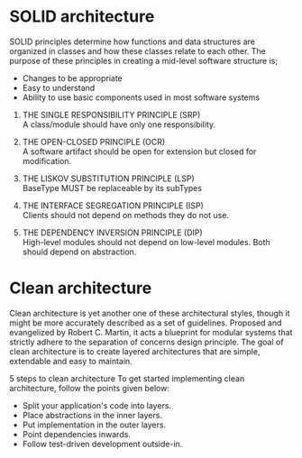 # SOLID architecture

SOLID principles determine how functions and data structures are organized in classes and how these classes relate to each other.
The purpose of these principles in creating a mid-level software structure is;

* Changes to be appropriate
* Easy to understand
* Ability to use basic components used in most software systems

1. THE SINGLE RESPONSIBILITY PRINCIPLE (SRP)<br/>
A class/module should have only one responsibility.

2. THE OPEN-CLOSED PRINCIPLE (OCR)<br/>
A software artifact should be open for extension but closed for modification.

3. THE LISKOV SUBSTITUTION PRINCIPLE (LSP)<br/>
BaseType MUST be replaceable by its subTypes

4. THE INTERFACE SEGREGATION PRINCIPLE (ISP)<br/>
  Clients should not depend on methods they do not use.

5. THE DEPENDENCY INVERSION PRINCIPLE (DIP)<br/>
  High-level modules should not depend on low-level modules. Both should depend on abstraction.

# Clean architecture

Clean architecture is yet another one of these architectural styles, though it might be more accurately described as a set of guidelines. Proposed and evangelized by Robert C. Martin, it acts a blueprint for modular systems that strictly adhere to the separation of concerns design principle. The goal of clean architecture is to create layered architectures that are simple, extendable and easy to maintain.  

5 steps to clean architecture
To get started implementing clean architecture, follow the points given below:
* Split your application's code into layers.
* Place abstractions in the inner layers.
* Put implementation in the outer layers.
* Point dependencies inwards.
* Follow test-driven development outside-in.
